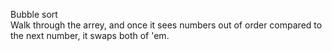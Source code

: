 Bubble sort<br>
Walk through the arrey, and once it sees numbers out of order compared to the next number, it swaps both of 'em.

